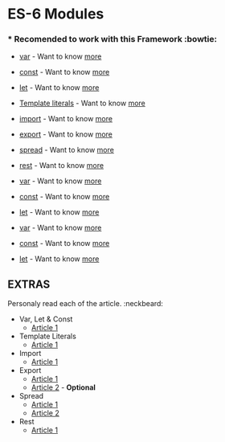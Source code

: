 # ES-6 Modules 
### * Recomended to work with this Framework :bowtie:

* [var](https://developer.mozilla.org/en-US/docs/Web/JavaScript/Reference/Statements/var) - Want to know [more](#extras)
* [const](https://developer.mozilla.org/en-US/docs/Web/JavaScript/Reference/Statements/const) - Want to know [more](#extras)
* [let](https://developer.mozilla.org/en-US/docs/Web/JavaScript/Reference/Statements/let) - Want to know [more](#extras)

* [Template literals](https://developer.mozilla.org/en-US/docs/Web/JavaScript/Reference/Template_literals) - Want to know [more](#extras)

* [import](https://developer.mozilla.org/en-US/docs/Web/JavaScript/Reference/Statements/import) - Want to know [more](#extras)
* [export](https://developer.mozilla.org/en-US/docs/web/javascript/reference/statements/export) - Want to know [more](#extras)

* [spread](https://developer.mozilla.org/en-US/docs/Web/JavaScript/Reference/Operators/Spread_syntax) - Want to know [more](#extras)
* [rest]( https://developer.mozilla.org/en-US/docs/Web/JavaScript/Reference/Functions/rest_parameters) - Want to know [more](#extras)

* [var](https://developer.mozilla.org/en-US/docs/Web/JavaScript/Reference/Statements/var) - Want to know [more](#extras)
* [const](https://developer.mozilla.org/en-US/docs/Web/JavaScript/Reference/Statements/const) - Want to know [more](#extras)
* [let](https://developer.mozilla.org/en-US/docs/Web/JavaScript/Reference/Statements/let) - Want to know [more](#extras)

* [var](https://developer.mozilla.org/en-US/docs/Web/JavaScript/Reference/Statements/var) - Want to know [more](#extras)
* [const](https://developer.mozilla.org/en-US/docs/Web/JavaScript/Reference/Statements/const) - Want to know [more](#extras)
* [let](https://developer.mozilla.org/en-US/docs/Web/JavaScript/Reference/Statements/let) - Want to know [more](#extras)

## EXTRAS
Personaly read each of the article. :neckbeard:

* Var, Let & Const
  - [Article 1](https://medium.com/javascript-scene/javascript-es6-var-let-or-const-ba58b8dcde75) 
* Template Literals
  - [Article 1](https://medium.com/@abhaytalreja/javascript-what-is-es6-template-literals-f2cadfca925a)
* Import
  - [Article 1](https://medium.com/@thejasonfile/a-simple-intro-to-javascript-imports-and-exports-389dd53c3fac)
* Export
  - [Article 1](https://medium.com/@martinnovk_22870/using-javascript-es6-import-export-modules-in-chrome-extensions-f63a3a0d2736)
  - [Article 2](https://medium.com/@netxm/what-is-tree-shaking-de7c6be5cadd) - **Optional**
* Spread
  - [Article 1](https://davidwalsh.name/spread-operator)
  - [Article 2](https://dmitripavlutin.com/how-three-dots-changed-javascript/)
* Rest
  - [Article 1](https://codeburst.io/use-es2015-object-rest-operator-to-omit-properties-38a3ecffe90)




